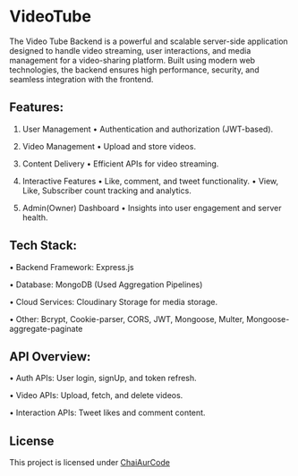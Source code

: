 # VideoTube

The Video Tube Backend is a powerful and scalable server-side application designed to handle video streaming, user interactions, and media management for a video-sharing platform. Built using modern web technologies, the backend ensures high performance, security, and seamless integration with the frontend.

## Features:
1. User Management
  • Authentication and authorization (JWT-based).

2. Video Management
  • Upload and store videos.

3. Content Delivery
  • Efficient APIs for video streaming.

4. Interactive Features
  • Like, comment, and tweet functionality.
  • View, Like, Subscriber count tracking and analytics.

5. Admin(Owner) Dashboard
  • Insights into user engagement  and server health.

## Tech Stack:
  • Backend Framework: Express.js

  • Database: MongoDB (Used Aggregation Pipelines)

  • Cloud Services: Cloudinary Storage for media storage.
  
  • Other: Bcrypt, Cookie-parser, CORS, JWT, Mongoose, Multer, Mongoose-aggregate-paginate

## API Overview:
  • Auth APIs: User login, signUp, and token refresh.
  
  • Video APIs: Upload, fetch, and delete videos.
  
  • Interaction APIs: Tweet likes and comment content.

## License
This project is licensed under [ChaiAurCode](https://github.com/hiteshchoudhary)
